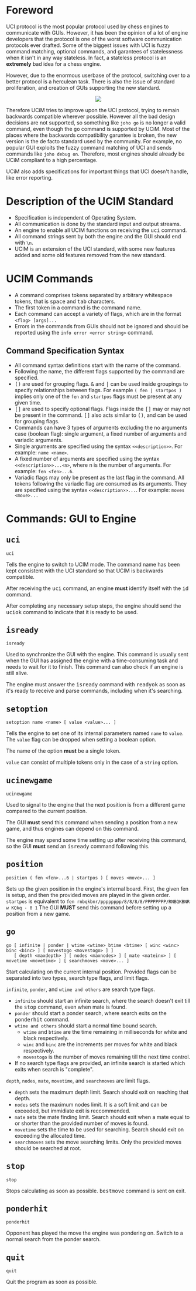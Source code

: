# Foreword
UCI protocol is the most popular protocol used by chess engines to communicate with GUIs. However, it has been the opinion of
a lot of engine developers that the protocol is one of the worst software communication protocols ever drafted. Some of the
biggest issues with UCI is fuzzy command matching, optional commands, and garantees of statelessness when it isn't in any way
stateless. In fact, a stateless protocol is an **extremely** bad idea for a chess engine.

However, due to the enormous userbase of the protocol, switching over to a better protocol is a herculean task. There is also
the issue of standard proliferation, and creation of GUIs supporting the new standard.

<div align="center">
  <a href="https://xkcd.com/927/">
    <img src="https://imgs.xkcd.com/comics/standards.png">
  </a>
</div>

Therefore UCiM tries to improve upon the UCI protocol, trying to remain backwards compatible wherever possible. However
all the bad design decisions are not supported, so something like `joho go` is no longer a valid command, even though
the <kbd>go</kbd> command is supported by UCiM. Most of the places where the backwards compatibility garuntee is broken,
the new version is the de facto standard used by the community. For example, no popular GUI exploits the fuzzy command
matching of UCI and sends commands like `joho debug on`. Therefore, most engines should already be UCiM compliant to a
high percentage.

UCiM also adds specifications for important things that UCI doesn't handle, like error reporting.

# Description of the UCIM Standard
- Specification is independent of Operating System.
- All communication is done by the standard input and output streams.
- An engine to enable all UCIM functions on receiving the <kbd>uci</kbd> command.
- All command strings sent by both the engine and the GUI should end with `\n`.
- UCIM is an extension of the UCI standard, with some new features added and some old features removed from the new standard.

# UCIM Commands
- A command comprises tokens separated by arbitrary whitespace tokens, that is <kbd>space</kbd> and <kbd>tab</kbd> characters.
- The first token in a command is the command name.
- Each command can accept a variety of flags, which are in the format `<flag> [args]...`
- Errors in the commands from GUIs should not be ignored and should be reported using the `info error <error string>` command.

## Command Specification Syntax
- All command syntax definitions start with the name of the command.
- Following the name, the different flags supported by the command are specified.
- <kbd>()</kbd> are used for grouping flags. <kbd>&</kbd> and <kbd>|</kbd> can be used inside groupings to specify relationships between flags. For example `( fen | startpos )` implies only one of the `fen` and `startpos` flags must be present at any given time.
- <kbd>[]</kbd> are used to specify optional flags. Flags inside the <kbd>[]</kbd> may or may not be present in the command. <kbd>[]</kbd> also acts similar to <kbd>()</kbd>, and can be used for grouping flags.
- Commands can have 3 types of arguments excluding the no arguments case (boolean flag): single argument, a fixed number of arguments and variadic arguments.
- Single arguments are specified using the syntax `<<description>>`. For example: `name <name>`.
- A fixed number of arguments are specified using the syntax `<<description>>...<n>`, where n is the number of arguments. For example: `fen <fen>...6`.
- Variadic flags may only be present as the last flag in the command. All tokens following the variadic flag are consumed as its arguments. They are specified using the syntax `<<description>>...`. For example: `moves <move>...`

# Commands: GUI to Engine

## <samp> uci </samp>

```
uci
```

Tells the engine to switch to UCIM mode. The command name has been kept consistent with the UCI standard so that UCIM is backwards compatible.

After receiving the <kbd>uci</kbd> command, an engine **must** identify itself with the <kbd>id</kbd> command.

After completing any necessary setup steps, the engine should send the <kbd>uciok</kbd> command to indicate that it is ready to be used.


## <samp> isready </samp>

```
isready
```

Used to synchronize the GUI with the engine. This command is usually sent when the GUI has assigned the engine with a time-consuming task and needs to wait for it to finish. This command can also check if an engine is still alive.

The engine must answer the <kbd>isready</kbd> command with <kbd>readyok</kbd> as soon as it's ready to receive and parse commands, including when it's searching.


## <samp> setoption </samp>

```
setoption name <name> [ value <value>... ]
```

Tells the engine to set one of its internal parameters named `name` to `value`. The `value` flag can be dropped when setting a boolean option.

The name of the option **must** be a single token.

`value` can consist of multiple tokens only in the case of a `string` option.


## <samp> ucinewgame </samp>

```
ucinewgame
```

Used to signal to the engine that the next position is from a different game compared to the current position.

The GUI **must** send this command when sending a position from a new game, and thus engines can depend on this command.

The engine may spend some time setting up after receiving this command, so the GUI **must** send an <kbd>isready</kbd> command following this.


## <samp> position </samp>

```
position ( fen <fen>...6 | startpos ) [ moves <move>... ]
```

Sets up the given position in the engine's internal board. First, the given fen is setup, and then the provided moves are
played in the given order. `startpos` is equivalent to `fen rnbqkbnr/pppppppp/8/8/8/8/PPPPPPPP/RNBQKBNR w KQkq - 0 1`
The GUI **MUST** send this command before setting up a position from a new game.


## <samp> go </samp>

```
go [ infinite | ponder | wtime <wtime> btime <btime> [ winc <winc> binc <binc> ] [ movestogo <movestogo> ] ]
   [ depth <maxdepth> ] [ nodes <maxnodes> ] [ mate <mateinx> ] [ movetime <movetime> ] [ searchmoves <move>... ]
```

Start calculating on the current internal position. Provided flags can be separated into two types, search type flags, and
limit flags.

`infinite`, `ponder`, and `wtime and others` are search type flags.

- `infinite` should start an infinite search, where the search doesn't exit till the <kbd>stop</kbd> command, even when mate is found.
- `ponder` should start a ponder search, where search exits on the <kbd>ponderhit</kbd> command.
- `wtime and others` should start a normal time bound search.
  - `wtime` and `btime` are the time remaining in milliseconds for white and black respectively.
  - `winc` and `binc` are the increments per moves for white and black respectively.
  - `movestogo` is the number of moves remaining till the next time control.
- If no search type flags are provided, an infinite search is started which exits when search is "complete".

`depth`, `nodes`, `mate`, `movetime`, and `searchmoves` are limit flags.

- `depth` sets the maximum depth limit. Search should exit on reaching that depth.
- `nodes` sets the maximum nodes limit. It is a soft limit and can be exceeded, but immidiate exit is reccommended.
- `mate` sets the mate finding limit. Search should exit when a mate equal to or shorter than the provided number of moves is found.
- `movetime` sets the time to be used for searching. Search should exit on exceeding the allocated time.
- `searchmoves` sets the move searching limits. Only the provided moves should be searched at root.


## <samp> stop </samp>

```
stop
```

Stops calculating as soon as possible. <kbd>bestmove</kbd> command is sent on exit.


## <samp> ponderhit </samp>

```
ponderhit
```

Opponent has played the move the engine was pondering on. Switch to a normal search from the ponder search.


## <samp> quit </samp>

```
quit
```

Quit the program as soon as possible.
